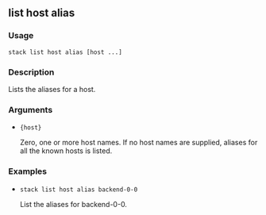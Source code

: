 ## list host alias

### Usage

`stack list host alias [host ...]`

### Description

Lists the aliases for a host.

### Arguments

* `{host}`

   Zero, one or more host names. If no host names are supplied, aliases
	for all the known hosts is listed.


### Examples

* `stack list host alias backend-0-0`

   List the aliases for backend-0-0.



